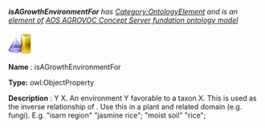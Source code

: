 ___isAGrowthEnvironmentFor__ 
 has
 [Category:OntologyElement](../../Category/OntologyElement "Category:OntologyElement") 
 and is an
 [element of](../../Property/ElementOf "Property:ElementOf") 
[AOS AGROVOC Concept Server fundation ontology model](../../Submissions/AOS_AGROVOC_Concept_Server_fundation_ontology_model "Submissions:AOS AGROVOC Concept Server fundation ontology model")_




  





[![ObjectProperty](../images/thumb/c/c3/ObjectProperty.gif/45px-ObjectProperty.gif)](../../Image/ObjectProperty.gif "ObjectProperty")


__Name__ 
 : isAGrowthEnvironmentFor
 



__Type:__ 
 owl:ObjectProperty
 



__Description__ 
 : Y <is a growth environment for> X. An environment Y favorable to a taxon X. This is used as the inverse relationship of <grows in>. Use this in a plant and related domain (e.g. fungi). E.g. "isarn region" <is a growth environment for> "jasmine rice"; "moist soil" <is a growth environment for> "rice";